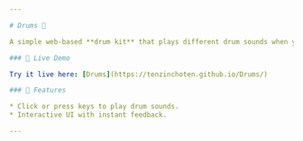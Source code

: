 ```yaml
---

# Drums 🥁

A simple web-based **drum kit** that plays different drum sounds when you click the buttons or press corresponding keys.

### 🔹 Live Demo

Try it live here: [Drums](https://tenzinchoten.github.io/Drums/)

### 🔹 Features

* Click or press keys to play drum sounds.
* Interactive UI with instant feedback.

---
```

